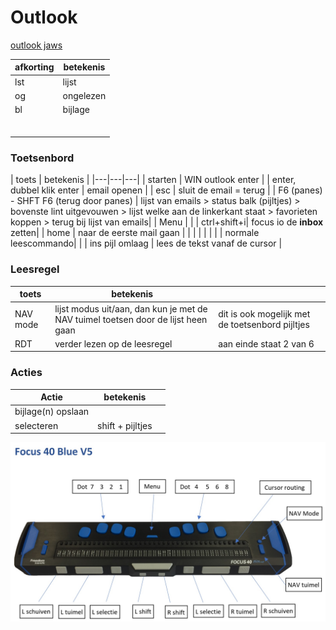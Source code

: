 # Outlook

[outlook jaws](https://www.freedomscientific.com/webinars/microsoft-outlook-with-jaws/)

| afkorting | betekenis |
|---|---|
| lst | lijst |
| og | ongelezen | 
| bl | bijlage|
| | |
| | |
| | |
| | |
| | |
| | |

### Toetsenbord
| toets | betekenis | 
|---|---|---|
| starten | WIN outlook enter |
| enter, dubbel klik enter | email openen |
| esc | sluit de email  = terug |
| F6 (panes) - SHFT F6 (terug door panes) | lijst van emails > status balk (pijltjes) > bovenste lint uitgevouwen > lijst welke aan de linkerkant staat > favorieten koppen > terug bij lijst van emails|
| Menu | |
| ctrl+shift+i| focus io de **inbox** zetten|
| home | naar de eerste mail gaan |
| | |
| | |
| normale leescommando| |
| ins pijl omlaag | lees de tekst vanaf de cursor |



### Leesregel

| toets | betekenis | |
|---|---|---|
| NAV mode | lijst modus uit/aan, dan kun je met de NAV tuimel toetsen door de lijst heen gaan| dit is ook mogelijk met de toetsenbord pijltjes|
| RDT| verder lezen op de leesregel | aan einde staat 2 van 6 |

### Acties
| Actie | betekenis | |
|---|---|---|
| bijlage(n) opslaan | |
| selecteren | shift + pijltjes | |


![focus 40](pictures/focus40.jpg)